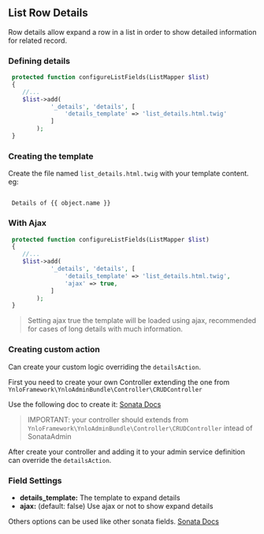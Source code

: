 ## List Row Details

Row details allow expand a row in a list in order to show detailed information for related record.

### Defining details

````php
 protected function configureListFields(ListMapper $list)
 {
    //...
    $list->add(
            '_details', 'details', [
                'details_template' => 'list_details.html.twig'
            ]
        );
 }
````

### Creating the template

Create the file named `list_details.html.twig` with your template content. eg:
````twig

 Details of {{ object.name }}

````

### With Ajax

````php
 protected function configureListFields(ListMapper $list)
 {
    //...
    $list->add(
            '_details', 'details', [
                'details_template' => 'list_details.html.twig',
                'ajax' => true,
            ]
        );
 }
````

> Setting ajax true the template will be loaded using ajax, recommended for cases of long details with much information.

### Creating custom action

Can create your custom logic overriding the `detailsAction`.

First you need to create your own Controller extending the one from `YnloFramework\YnloAdminBundle\Controller\CRUDController`

Use the following doc to create it: [Sonata Docs](https://sonata-project.org/bundles/admin/master/doc/cookbook/recipe_custom_action.html)

> IMPORTANT: your controller should extends from `YnloFramework\YnloAdminBundle\Controller\CRUDController` intead of SonataAdmin

After create your controller and adding it to your admin service definition can override the `detailsAction`.

### Field Settings

- **details_template:** The template to expand details
- **ajax:** (default: false) Use ajax or not to show expand details

Others options can be used like other sonata fields. [Sonata Docs](https://sonata-project.org/bundles/admin/master/doc/reference/action_list.html#customizing-the-fields-displayed-on-the-list-page)


